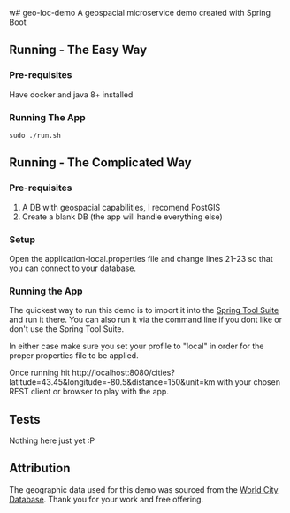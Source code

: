 w# geo-loc-demo
A geospacial microservice demo created with Spring Boot

## Running - The Easy Way

### Pre-requisites

Have docker and java 8+ installed

### Running The App

	sudo ./run.sh

## Running - The Complicated Way

### Pre-requisites

1. A DB with geospacial capabilities, I recomend PostGIS
2. Create a blank DB (the app will handle everything else)

### Setup
Open the application-local.properties file and change lines 21-23 so that you can connect to your database.

### Running the App
The quickest way to run this demo is to import it into the [Spring Tool Suite](https://spring.io/tools) and run it there.  You can also run it via the command line if you dont like or don't use the Spring Tool Suite.

In either case make sure you set your profile to "local" in order for the proper properties file to be applied.

Once running hit http://localhost:8080/cities?latitude=43.45&longitude=-80.5&distance=150&unit=km with your chosen REST client or browser to play with the app.

## Tests
Nothing here just yet :P

## Attribution
The geographic data used for this demo was sourced from the [World City Database](https://simplemaps.com/data/world-cities).  Thank you for your work and free offering.
